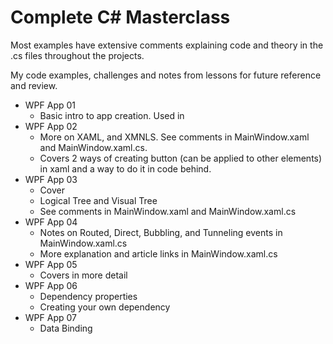 # Complete C# Masterclass
Most examples have extensive comments explaining code and theory in the .cs files throughout the projects. 

My code examples, challenges and notes from lessons for future reference and review. 

- WPF App 01
    - Basic intro to app creation. Used <TextBlock> in <Grid>
- WPF App 02
    - More on XAML, and XMNLS. See comments in MainWindow.xaml and MainWindow.xaml.cs. 
    - Covers 2 ways of creating button (can be applied to other elements) in xaml and a way to do it in code behind.
- WPF App 03
    - Cover <ListBox> <StackPanel> 
    - Logical Tree and Visual Tree
    - See comments in MainWindow.xaml and MainWindow.xaml.cs
- WPF App 04
    - Notes on Routed, Direct, Bubbling, and Tunneling events in MainWindow.xaml.cs
    - More explanation and article links in MainWindow.xaml.cs
- WPF App 05
    - Covers <Grid> in more detail
- WPF App 06
    - Dependency properties
    - Creating your own dependency
- WPF App 07
    - Data Binding

